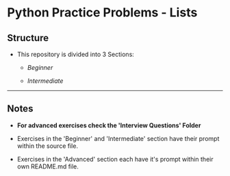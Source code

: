 # Python Practice Problems - **Lists**

## Structure
* This repository is divided into 3 Sections:
    * *Beginner*

    * *Intermediate*


---

## Notes

* **For advanced exercises check the 'Interview Questions' Folder**

* Exercises in the 'Beginner' and 'Intermediate' section have their prompt within the source file.

* Exercises in the 'Advanced' section each have it's prompt within their own README.md file.

